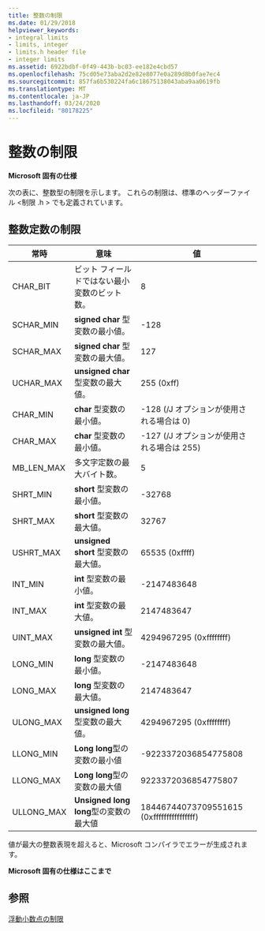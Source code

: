 ```yaml
---
title: 整数の制限
ms.date: 01/29/2018
helpviewer_keywords:
- integral limits
- limits, integer
- limits.h header file
- integer limits
ms.assetid: 6922bdbf-0f49-443b-bc03-ee182e4cbd57
ms.openlocfilehash: 75cd05e73aba2d2e82e8077e0a289d8b0fae7ec4
ms.sourcegitcommit: 857fa6b530224fa6c18675138043aba9aa0619fb
ms.translationtype: MT
ms.contentlocale: ja-JP
ms.lasthandoff: 03/24/2020
ms.locfileid: "80178225"
---
```

# <a name="integer-limits"></a>整数の制限

**Microsoft 固有の仕様**

次の表に、整数型の制限を示します。 これらの制限は、標準のヘッダーファイル \<制限 .h > でも定義されています。

## <a name="limits-on-integer-constants"></a>整数定数の制限

|常時|意味|値|
|--------------|-------------|-----------|
|CHAR_BIT|ビット フィールドではない最小変数のビット数。|8|
|SCHAR_MIN|**signed char** 型変数の最小値。|-128|
|SCHAR_MAX|**signed char** 型変数の最大値。|127|
|UCHAR_MAX|**unsigned char** 型変数の最大値。|255 (0xff)|
|CHAR_MIN|**char** 型変数の最小値。|-128 (/J オプションが使用される場合は 0)|
|CHAR_MAX|**char** 型変数の最小値。|-127 (/J オプションが使用される場合は 255)|
|MB_LEN_MAX|多文字定数の最大バイト数。|5|
|SHRT_MIN|**short** 型変数の最小値。|-32768|
|SHRT_MAX|**short** 型変数の最大値。|32767|
|USHRT_MAX|**unsigned short** 型変数の最大値。|65535 (0xffff)|
|INT_MIN|**int** 型変数の最小値。|-2147483648|
|INT_MAX|**int** 型変数の最大値。|2147483647|
|UINT_MAX|**unsigned int** 型変数の最大値。|4294967295 (0xffffffff)|
|LONG_MIN|**long** 型変数の最小値。|-2147483648|
|LONG_MAX|**long** 型変数の最大値。|2147483647|
|ULONG_MAX|**unsigned long** 型変数の最大値。|4294967295 (0xffffffff)|
|LLONG_MIN|**Long long**型の変数の最小値|-9223372036854775808|
|LLONG_MAX|**Long long**型の変数の最大値|9223372036854775807|
|ULLONG_MAX|**Unsigned long long**型の変数の最大値|18446744073709551615 (0xffffffffffffffff)|

値が最大の整数表現を超えると、Microsoft コンパイラでエラーが生成されます。

**Microsoft 固有の仕様はここまで**

## <a name="see-also"></a>参照

[浮動小数点の制限](../cpp/floating-limits.md)
